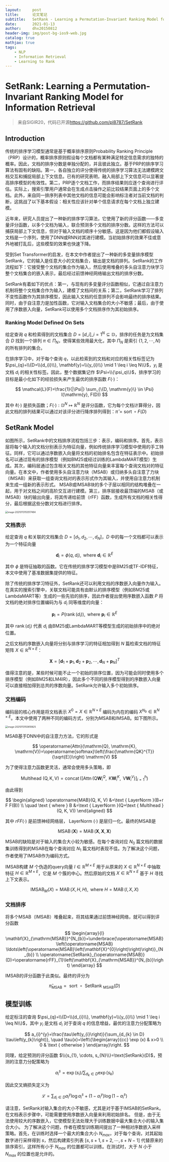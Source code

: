 ```yaml
---
layout:     post
title:      论文笔记
subtitle:   SetRank - Learning a Permutation-Invariant Ranking Model for Information Retrieval
date:       2021-01-13
author:     dhx20150812
header-img: img/post-bg-ios9-web.jpg
catalog: true
mathjax: true
tags:
    - NLP
    - Information Retrieval
    - Learning to Rank
---
```


# SetRank: Learning a Permutation-Invariant Ranking Model for Information Retrieval

>   来自SIGIR20，代码已开源<https://github.com/pl8787/SetRank>

## Introduction

传统的排序学习模型通常是基于概率排序原则Probability Ranking Principle （PRP）设计的，概率排序原则假设每个文档都有某种满足特定信息需求的独特的概率。因此，文档的排序分数是单独分配的，并且彼此独立。基于PRP的排序学习算法有固有的缺陷。第一，各自独立的评分使得传统的排序学习算法无法建模跨文档交互和捕捉局部上下文信息。已有的研究表明，融入局部上下文信息可以显著提高排序模型的有效性。第二，PRP逐个文档工作，而排序结果则应逐个查询进行评估。实际上，搜索引擎用户通常会在生成点击操作之前比较结果页面上的多个文档。此外，来自同一排序列表中其他文档的信息可能会影响标注者对当前文档的判断，这挑战了以下基本假设：相关性应该针对单个信息请求在每个文档上独立建模。

近年来，研究人员提出了一种新的排序学习算法，它使用了新的评分函数——多变量评分函数，以多个文档为输入，联合预测多个文档的排序分数。这样的方法可以捕获局部上下文信息，但对于输入文档的顺序十分敏感。这是因为他们都假设输入文档是一个序列，使用了DNN或RNN对其进行建模。当初始排序的效果不佳或意外地被打乱后，这些模型的效果也快速下降。

受到Set Transformer的启发，在本文中作者提出了一种新的多变量排序模型SetRank，它的输入是任意大小的文档集合，输出是文档的排列。SetRank的工作流程如下：它接受整个文档的集合作为输入，然后使用堆叠的多头自注意力块学习整个文档集合的嵌入表示，最后经过前馈神经网络输出文档的排序分数。

SetRank有着如下的优点：第一，与现有的多变量评分函数相似，它通过自注意力机制将整个文档集合作为输入，建模了文档间的关系；第二，SetRank学习了排列不变性函数作为其排序模型，因此输入文档的任意排列不会影响最终的排序结果。同时，由于自注意力是加性函数，它对输入文档集合的大小不敏感；最后，由于使用了序数嵌入向量，SetRank可以使用多个文档排序作为其初始排序。

### Ranking Model Defined On Sets

给定查询 $q$ 和检索得到的文档集合 $D=\left[d\_{i}\right]\_{i=1}^{N} \subseteq \mathbb{D}$，排序的任务是为文档集合 $D$ 找到一个排列 $\pi \in \Pi_N$，使得某些效用最大化，其中 $\Pi_N$ 是索引 $\{1,2,\cdots,N\}$ 的所有排列的集合。

在排序学习中，对于每个查询 $q$，以此检索到的文档和对应的相关性标签记为 $\psi_{q}=\\{D=\\{d_{i}\\}, \mathbf{y}=\\{y_{i}\\} \mid 1 \leq i \leq N\\}$，$y_i$ 是文档 $d_i$ 的相关性标签。因此，整个数据集记作 $\Psi=\\{\psi_q\\}$，排序学习的目标是最小化如下的经验损失来产生最优的排序函数 $F(\cdot)$：

$$
\mathcal{L}(F)=\frac{1}{|\Psi|} \sum_{\{D, \mathrm{y}\} \in \Psi} l(\mathrm{y}, F(D))
$$

其中 $\ell(\cdot)$ 是损失函数；$F(\cdot): \mathbb{D}^{N} \mapsto \mathbb{R}^{N}$ 是评分函数，它为每个文档计算得分，因此文档的排列结果可以通过对该评分进行降序排列得到：$\hat{\pi}=\operatorname{sort} \circ F(D)$

## SetRank Model

如图所示，SetRank中的文档排序流程包括三步：表示，编码和排序。首先，表示层将每个输入的文档分别表示为特征向量，例如传统排序学习模型中使用的手工特征。同样，它可以通过序数嵌入向量将文档的初始排名包含在特征表示中。初始排名可以通过现有的排序模型（例如BM25或经过训练的LambdaMART模型）生成。其次，编码层通过包含相关文档的其他特征向量来丰富每个查询文档对的特征向量。在本文中，作者使用多头自注意力块（MSAB）或归纳多头自注意了力块（IMSAB）来获取一组查询文档对的表示形式作为其输入，并使用自注意力机制来生成一组新的表示形式。 MSAB或IMSAB块的多个子层以相同的结构堆叠在一起，用于对文档之间的高阶交互进行建模。第三，排序层接收最顶端的MSAB（或IMSAB）块的输出向量，将其传递给前馈（rFF）函数，生成所有文档的相关性得分，最后根据这些分数对文档进行排序。

<img src="https://tva1.sinaimg.cn/large/008eGmZEgy1gmm3ugrzdaj30xo0u0wpf.jpg" alt="image-20210113153517484" style="zoom:50%;" />

### 文档表示

给定查询 $q$ 和关联的文档集合 $D=[d_1,d_2,\cdots,d_N]$，$D$ 中的每一个文档都可以表示为一个特征向量

$$
\mathbf{d}_{i}=\phi\left(q, d_{i}\right), \text { where } \mathbf{d}_{i} \in \mathbb{R}^{E}
$$

其中 $\phi$ 是特征抽取的函数。它在传统的排序学习模型中是BM25或TF-IDF特征，本文中使用了基准数据集提供的特征。

除了传统的排序学习特征外，SetRank还可以利用文档的序数嵌入向量作为输入。在真实的搜索引擎中，关联文档可能具有由默认的排序模型（例如BM25或LambdaMART等）生成的一些先验的排序，因此作者提出使用序数嵌入函数 $P$ 将文档的绝对排序位置编码为与 $d_i$ 同等维度的向量：

$$
\mathbf{p}_{i}=P\left(\operatorname{rank}\left(d_{i}\right)\right), \text { where } \mathbf{p}_{i} \in \mathbb{R}^{E}
$$

其中 $\operatorname{rank}(d_i)$ 代表 $d_i$ 由BM25或LambdaMART等模型生成的初始排序中的绝对位置。

之后文档的序数嵌入向量将分别与排序学习的特征相加得到 $N$ 篇检索文档的特征矩阵 $X \in \mathbb{R}^{N \times E}$：

$$
\mathbf{X}=\left[\mathbf{d}_{1}+\mathbf{p}_{1}, \mathbf{d}_{2}+\mathbf{p}_{2}, \cdots, \mathbf{d}_{N}+\mathbf{p}_{N}\right]^{T}
$$

值得注意的是，某些时候可能不止一个初始的排序位置，因为可能会同时使用多个排序模型（例如BM25和LM4IR），因此多个不同的排序模型得到的序数嵌入向量可以直接相加得到总共的序数向量。SetRank允许输入多个初始排序。

### 文档编码

编码层的核心作用是将文档表示 $X^0 = X \in \mathbb{R}^{N \times E}$ 编码为内在的编码 $X^{N_b} \in \mathbb{R}^{N \times E}$。本文中使用了两种不同的编码方式，分别为MSAB和IMSAB。如下图所示。

<img src="https://tva1.sinaimg.cn/large/008eGmZEgy1gmm3v88bjuj311s0u0wlw.jpg" alt="image-20210113153610625" style="zoom:50%;" />

MSAB基于DNN中的自注意力方法，它的形式是

$$
\operatorname{Attn}(\mathrm{Q}, \mathrm{K}, \mathrm{V})=\operatorname{softmax}\left(\frac{\mathrm{QK}^{T}}{\sqrt{E}}\right) \mathrm{V}
$$

为了使得注意力函数更灵活，通常会使用多头策略，即

$$
\text { Multihead }(\mathrm{Q}, \mathrm{K}, \mathrm{V})=\operatorname{concat}\left(\left[\operatorname{Attn}\left(\mathrm{Q} \mathbf{W}_{i}^{Q}, \mathrm{~K} \mathbf{W}_{i}^{K}, \mathrm{~V} \mathbf{W}_{i}^{V}\right)\right]_{i=1}^{h}\right)
$$

由此得到

$$
\begin{aligned}
\operatorname{MAB}(Q, K, V) &=\text { LayerNorm }(B+r F F(B)) \\
\quad \text { where } B &=\text { LayerNorm }(Q+\text { Multihead }(Q, K, V))
\end{aligned}
$$

其中 $rFF(\cdot)$ 是前馈神经网络层，$\text { LayerNorm }(\cdot)$ 是层归一化。最终的MSAB是

$$
\operatorname{MSAB}(\mathbf{X})=\operatorname{MAB}(\mathbf{X}, \mathbf{X}, \mathbf{X})
$$

MSAB的缺陷是对于输入的集合大小较为敏感。在每个查询对应 $N_0$ 篇文档的数据集训练得到的MSAB在每个查询对应 $N_1$ 篇文档时表现不佳。为了解决这个问题，作者使用了IMSAB作为编码方式。

IMSAB构建 $M$ 个伪造的query向量 $I \in \mathbb{R}^{M \times E}$ 用于从原来的 $X \in \mathbb{R}^{N \times E}$ 中抽取特征 $H \in \mathbb{R}^{M \times E}$，它是 $M$ 个簇的中心。然后原始的文档 $X \in \mathbb{R}^{N \times E}$ 基于 $H$ 寻找上下文表示。

$$
\operatorname{IMSAB}_{M}(X)=\operatorname{MAB}(X, H, H), \text { where } H=\operatorname{MAB}(I, X, X)
$$

### 文档排序

将多个MSAB（IMSAB）堆叠起来，将其结果通过前馈神经网络，就可以得到评分函数

$$
\begin{array}{l}
\mathbf{X}_{\mathrm{MSAB}}^{N_{b}}=\underbrace{\operatorname{MSAB}\left(\operatorname{MSAB} \ldots\left(\operatorname{MSAB}\left(\mathbf{X}^{0}\right)\right)\right)}_{N_{b}} \\
\operatorname{SetRank}_{\operatorname{MSAB}}(D)=\operatorname{rFF}_{1}\left(\mathbf{X}_{\mathrm{MSAB}}^{N_{b}}\right)
\end{array}
$$

IMSAB的评分函数于此类似。最终的评分为

$$
\hat{\pi}_{\mathrm{MSAB}}=\text { sort } \circ \text { SetRank }_{\mathrm{MSAB}}(D)
$$

## 模型训练

给定标注的查询 $\psi_{q}=\\{D=\\{d_{i}\\}, \mathbf{y}=\\{y_{i}\\} \mid 1 \leq i \leq N\\}$，其中 $y_i$ 是文档 $d_i$ 对于查询 $q$ 的信息增益，最优的注意力分配策略为

$$
a_{i}^{y}=\frac{\tau\left(y_{i}\right)}{\sum_{d_{k} \in D} \tau\left(y_{k}\right)}, \quad \tau(x)=\left\{\begin{array}{cc}
\exp (x) & x>0 \\
0 & \text { otherwise }
\end{array}\right.
$$

同理，给定预测的评分函数 $\\{s_{1}, \cdots, s_{N}\\}=\text{SetRank}(D)$，预测的注意力分配策略为

$$
a_{i}^{s}=\exp \left(s_{i}\right) / \sum_{d_{k} \in D} \exp \left(s_{k}\right)
$$

因此交叉熵损失定义为

$$
\mathcal{L}=\sum_{d_{i} \in D} a_{i}^{y} \log a_{i}^{s}+\left(1-a_{i}^{y}\right) \log \left(1-a_{i}^{s}\right)
$$

请注意，SetRank对输入集合的大小不敏感，尤其是对于基于IMSAB的SetRank。 在文档表示步骤中，可能需要使用序数嵌入向量来利用初始排名。 但是，由于无法使用较大的序数嵌入，它使模型无法处理大于训练数据中最大集合大小的输入集合大小。 为了解决这个问题，作者在模型训练期间提出了一种相对序数嵌入采样策略。首先，在训练时选择一个最大的集合大小 $N_{max}$，对于每个查询，对其起始数字进行采样得到 $s$，然后构建索引列表 $[s,s+1,s+2,\cdots,s+N-1]$ 代替原来的排序索引，这样所有小于 $N_{max}$ 的位置都可以训练。在测试时，大于 $N$ 小于 $N_{max}$ 的位置也是允许的。
